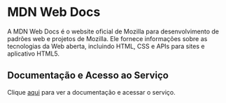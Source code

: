 # MDN Web Docs

A MDN Web Docs é o website oficial de Mozilla para desenvolvimento de padrões web e projetos de Mozilla. Ele fornece informações sobre as tecnologias da Web aberta, incluindo HTML, CSS e APIs para sites e aplicativo HTML5.

## Documentação e Acesso ao Serviço

Clique [aqui](https://developer.mozilla.org/pt-BR) para ver a documentação e acessar o serviço.
